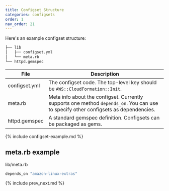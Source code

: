 ```yaml
---
title: Configset Structure
categories: configsets
order: 1
nav_order: 21
---
```


Here's an example configset structure:

```sh
├── lib
│   ├── configset.yml
│   └── meta.rb
└── httpd.gemspec
```

File | Description
--- | ---
configset.yml | The configset code.  The top-level key should be `AWS::CloudFormation::Init`.
meta.rb | Meta info about the configset. Currently supports one method `depends_on`. You can use to specify other configsets as dependencies.
httpd.gemspec | A standard gemspec definition. Configsets can be packaged as gems.

{% include configset-example.md %}

## meta.rb example

lib/meta.rb

```ruby
depends_on "amazon-linux-extras"
```

{% include prev_next.md %}
